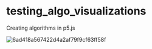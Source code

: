 # testing_algo_visualizations
Creating algorithms in p5.js

![6ad418a567422d4a2af79f9cf63ff58f](https://github.com/kmounish/testing_algo_visualizations/assets/73723664/9826a592-d5e9-4007-821c-67df1798c595)
